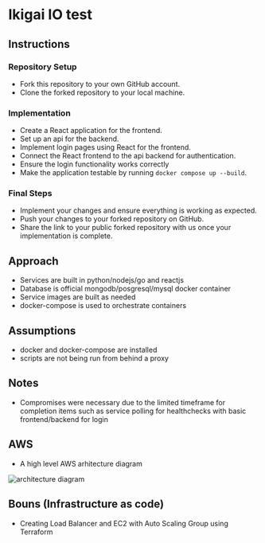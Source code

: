 # Ikigai IO test

## Instructions

### Repository Setup

- Fork this repository to your own GitHub account.
- Clone the forked repository to your local machine.

### Implementation

- Create a React application for the frontend.
- Set up an api for the backend.
- Implement login pages using React for the frontend.
- Connect the React frontend to the api backend for authentication.
- Ensure the login functionality works correctly
- Make the application testable by running `docker compose up --build`.

### Final Steps

- Implement your changes and ensure everything is working as expected.
- Push your changes to your forked repository on GitHub.
- Share the link to your public forked repository with us once your implementation is complete.

## Approach

- Services are built in python/nodejs/go and reactjs
- Database is official mongodb/posgresql/mysql docker container
- Service images are built as needed
- docker-compose is used to orchestrate containers

## Assumptions

- docker and docker-compose are installed
- scripts are not being run from behind a proxy

## Notes

- Compromises were necessary due to the limited timeframe for completion items such as service polling for healthchecks with basic frontend/backend for login

## AWS

- A high level AWS arhitecture diagram

![architecture diagram](https://www.plantuml.com/plantuml/png/NP51JuD048Nl-ol6NjH3zUx1T0crqTIciIOUZ8S1feZ2BkuCbiRqlxiBJI2Ga30ptvitBonOq4bJbUf2FgaYm0FFhKEJawen_SQSOBPjah98OOr7SZFuK-2Vzur-XHKA7V3u0SXWKCvbFzTrxKKeXJMmjfX1X2MQb5n7OvceqyZ15RzUFB7GknLiYELf1thxsBk4aZNdOwALco-6X-MPQ7jYl3z6mGHvQl1iJMxZ2BIKo9swwZf9rr0dTGanxGj3a5fZA0rXM0r9OJxlalZNVzuFry4TlDX6YCFXuEYdyHCUSUsKspjhX4msmCEo81aV5bI46T--kI9eGperx0nuSEgfVWnNOY5QNgk5z_2_-ny0)

## Bouns (Infrastructure as code)

- Creating Load Balancer and EC2 with Auto Scaling Group using Terraform
